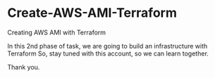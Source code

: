 # Create-AWS-AMI-Terraform
Creating AWS AMI with Terraform 

  In this 2nd phase of task, we are going to build an infrastructure with Terraform
  So, stay tuned with this account, so  we can learn together.
  
  Thank you.
